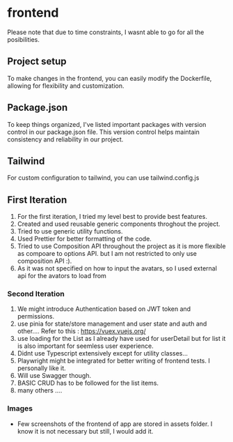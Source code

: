 # frontend

Please note that due to time constraints, I wasnt able to go for all the posibilities. 

## Project setup

To make changes in the frontend, you can easily modify the Dockerfile, allowing for flexibility and customization.

## Package.json

To keep things organized, I've listed important packages with version control in our package.json file. This version control helps maintain consistency and reliability in our project.

## Tailwind 
For custom configuration to tailwind,    you can use tailwind.config.js

## First Iteration

1. For the first iteration, I tried my level best to provide best features. 
2. Created and used reusable generic components throghout the project. 
3. Tried to use generic utility functions.  
4. Used Prettier for better formatting of the code. 
5. Tried to use Composition API throughout the project as it is more flexible as compoare to options API. but I am not restricted to only use composition API :). 
6. As it was not specified on how to input the avatars, so I used external api for the avators to load from 


### Second Iteration
1. We might introduce Authentication based on JWT token and permissions.
2. use pinia for state/store management and user state and auth and other.... Refer to this : https://vuex.vuejs.org/
3. use loading for the List as I already have used for userDetail but for list it is  also important for seemless user experience. 
4. Didnt use Typescript extensively except for utility classes...
5. Playwright might be integrated for better writing of frontend tests. I personally like it. 
6. Will use Swagger though.
7. BASIC CRUD has to be followed for the list items.
8. many others ....


### Images
 - Few screenshots of the frontend of app are stored in assets folder. I know it is not necessary but still, I would add it.

